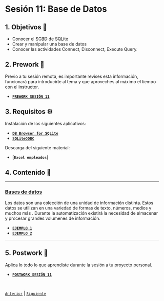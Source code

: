 # Sesión 11: Base de Datos

<div>

## 1. Objetivos :dart:

- Conocer el SGBD de SQLite
- Crear y manipular una base de datos
- Conocer las actividades Connect, Disconnect, Execute Query.

## 2. Prework :notebook_with_decorative_cover:

Previo a tu sesión remota, es importante revises esta información, funcionará para introducirte al tema y que aproveches al máximo el tiempo con el instructor.

- [**`PREWORK SESIÓN 11`**](https://github.com/bot-jcris/RPA-UiPath-Pepsico-2021/raw/main/Session-11/material/Prework_Sesi%C3%B3n%2011_Base%20de%20Datos.pdf)

## 3. Requisitos :gear:

Instalación de los siguientes aplicativos:

- [**`DB Browser for SQLite`**](https://github.com/bot-jcris/RPA-UiPath-Pepsico-2021/raw/main/Session-11/material/DB.Browser.for.SQLite-3.12.1-win64-v2.msi)
- [**`SQLiteODBC`**](https://github.com/bot-jcris/RPA-UiPath-Pepsico-2021/raw/main/Session-11/material/sqliteodbc.exe)

Descarga del siguiente material:
- [**`Excel empleados`**]

## 4. Contenido :blue_book:

---

### <ins>Bases de datos</ins>

Los datos son una colección de una unidad de información distinta. Estos datos se utilizan en una variedad de formas de texto, números, medios y muchos más . Durante la automatización existirá la necesidad de almacenar y procesar grandes volumenes de información.

- [**`EJEMPLO 1`**](Example-01/README.md)
- [**`EJEMPLO 2`**](Example-02/README.md)

---

## 5. Postwork :memo:
Aplica lo todo lo que aprendiste durante la sesión a tu proyecto personal.

- [**`POSTWORK SESIÓN 11`**](Postwork/README.md)

<br>

[`Anterior`](../Session-10/README.md) | [`Siguiente`](../Session-12/README.md)

</div>